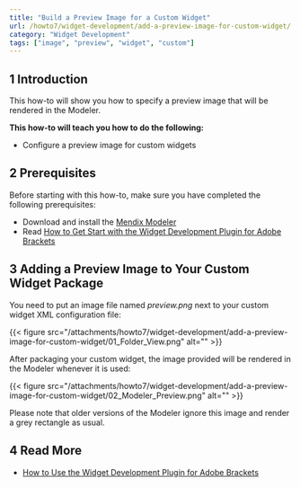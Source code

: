 ```yaml
---
title: "Build a Preview Image for a Custom Widget"
url: /howto7/widget-development/add-a-preview-image-for-custom-widget/
category: "Widget Development"
tags: ["image", "preview", "widget", "custom"]
---
```


## 1 Introduction

This how-to will show you how to specify a preview image that will be rendered in the Modeler.

**This how-to will teach you how to do the following:**

* Configure a preview image for custom widgets

## 2 Prerequisites

Before starting with this how-to, make sure you have completed the following prerequisites:

* Download and install the [Mendix Modeler](https://marketplace.mendix.com/link/studiopro/)
* Read [How to Get Start with the Widget Development Plugin for Adobe Brackets](/howto7/widget-development/use-the-widget-development-plugin-for-adobe-brackets/)

## 3 Adding a Preview Image to Your Custom Widget Package

You need to put an image file named *preview.png* next to your custom widget XML configuration file:

{{< figure src="/attachments/howto7/widget-development/add-a-preview-image-for-custom-widget/01_Folder_View.png" alt="" >}}

After packaging your custom widget, the image provided will be rendered in the Modeler whenever it is used:

{{< figure src="/attachments/howto7/widget-development/add-a-preview-image-for-custom-widget/02_Modeler_Preview.png" alt="" >}}

Please note that older versions of the Modeler ignore this image and render a grey rectangle as usual.

## 4 Read More

* [How to Use the Widget Development Plugin for Adobe Brackets](/howto7/widget-development/use-the-widget-development-plugin-for-adobe-brackets/)
